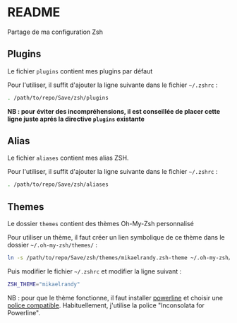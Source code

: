# README

Partage de ma configuration Zsh

## Plugins

Le fichier `plugins` contient mes plugins par défaut

Pour l'utiliser, il suffit d'ajouter la ligne suivante dans le fichier `~/.zshrc` :

```bash
. /path/to/repo/Save/zsh/plugins
```

**NB : pour éviter des incompréhensions, il est conseillée de placer cette ligne juste aprés la directive `plugins` existante**

## Alias

Le fichier `aliases` contient mes alias ZSH.

Pour l'utiliser, il suffit d'ajouter la ligne suivante dans le fichier `~/.zshrc` :

```bash
. /path/to/repo/Save/zsh/aliases
```

## Themes

Le dossier `themes` contient des thèmes Oh-My-Zsh personnalisé

Pour utiliser un thème, il faut créer un lien symbolique de ce thème dans le dossier `~/.oh-my-zsh/themes/` :

```bash
ln -s /path/to/repo/Save/zsh/themes/mikaelrandy.zsh-theme ~/.oh-my-zsh/themes
```
Puis modifier le fichier `~/.zshrc` et modifier la ligne suivant :

```bash
ZSH_THEME="mikaelrandy"
```

NB : pour que le thème fonctionne, il faut installer [powerline](http://powerline.readthedocs.org/en/master/installation/osx.html) et choisir une [police compatible](https://github.com/powerline/fonts). Habituellement, j'utilise la police "Inconsolata for Powerline".
